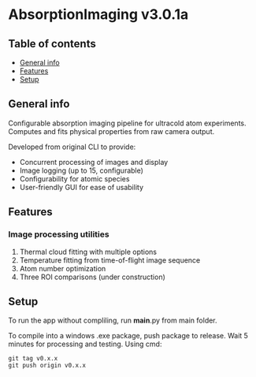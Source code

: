 # AbsorptionImaging v3.0.1a

## Table of contents
* [General info](#general-info)
* [Features](#features)
* [Setup](#setup)

## General info
Configurable absorption imaging pipeline for ultracold atom experiments. Computes and fits physical properties from raw camera output.

Developed from original CLI to provide:
- Concurrent processing of images and display
- Image logging (up to 15, configurable)
- Configurability for atomic species
- User-friendly GUI for ease of usability
	
## Features
### Image processing utilities
1. Thermal cloud fitting with multiple options
2. Temperature fitting from time-of-flight image sequence
3. Atom number optimization
4. Three ROI comparisons (under construction)
	
## Setup
To run the app without compliling, run __main__.py from main folder.

To compile into a windows .exe package, push package to release. Wait 5 minutes for processing and testing.
Using cmd:
```
git tag v0.x.x
git push origin v0.x.x
```
